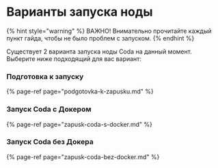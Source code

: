 # Варианты запуска ноды

{% hint style="warning" %}
ВАЖНО! Внимательно прочитайте каждый пункт гайда, чтобы не было проблем с запуском.
{% endhint %}

Существует 2 варианта запуска ноды Coda на данный момент.  
Выберите ниже подходящий для вас вариант:

### Подготовка к запуску

{% page-ref page="podgotovka-k-zapusku.md" %}

### Запуск Coda с Докером

{% page-ref page="zapusk-coda-s-docker.md" %}

### Запуск Coda без Докера

{% page-ref page="zapusk-coda-bez-docker.md" %}



